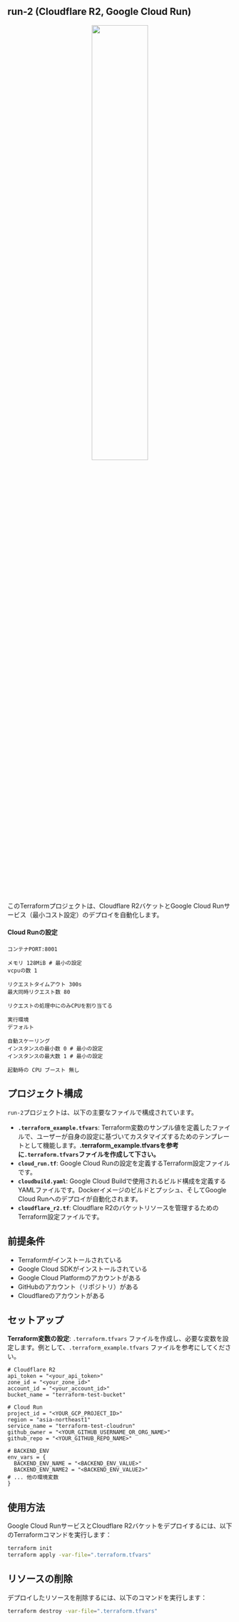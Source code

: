 ## run-2 (Cloudflare R2, Google Cloud Run)

<p align="center">
  <img src="https://github.com/eternaleight/eva-r2/assets/96198088/cebf749f-7919-4b6e-8765-bfe1d8421b84" width="50%">
</p>

このTerraformプロジェクトは、Cloudflare R2バケットとGoogle Cloud Runサービス（最小コスト設定）のデプロイを自動化します。
#### Cloud Runの設定
```:Cloud Runの設定
コンテナPORT:8001

メモリ 128MiB # 最小の設定
vcpuの数 1

リクエストタイムアウト 300s
最大同時リクエスト数 80

リクエストの処理中にのみCPUを割り当てる

実行環境
デフォルト

自動スケーリング
インスタンスの最小数 0 # 最小の設定
インスタンスの最大数 1 # 最小の設定

起動時の CPU ブースト 無し
```

## プロジェクト構成

`run-2`プロジェクトは、以下の主要なファイルで構成されています。

- **`.terraform_example.tfvars`**: Terraform変数のサンプル値を定義したファイルで、ユーザーが自身の設定に基づいてカスタマイズするためのテンプレートとして機能します。**.terraform_example.tfvarsを参考に`.terraform.tfvars`ファイルを作成して下さい。**
- **`cloud_run.tf`**: Google Cloud Runの設定を定義するTerraform設定ファイルです。
- **`cloudbuild.yaml`**: Google Cloud Buildで使用されるビルド構成を定義するYAMLファイルです。Dockerイメージのビルドとプッシュ、そしてGoogle Cloud Runへのデプロイが自動化されます。
- **`cloudflare_r2.tf`**: Cloudflare R2のバケットリソースを管理するためのTerraform設定ファイルです。

## 前提条件
- Terraformがインストールされている
- Google Cloud SDKがインストールされている
- Google Cloud Platformのアカウントがある
- GitHubのアカウント（リポジトリ）がある
- Cloudflareのアカウントがある

## セットアップ
**Terraform変数の設定**: `.terraform.tfvars` ファイルを作成し、必要な変数を設定します。例として、`.terraform_example.tfvars` ファイルを参考にしてください。

```hcl
# Cloudflare R2
api_token = "<your_api_token>"
zone_id = "<your_zone_id>"
account_id = "<your_account_id>"
bucket_name = "terraform-test-bucket"

# Cloud Run
project_id = "<YOUR_GCP_PROJECT_ID>"
region = "asia-northeast1"
service_name = "terraform-test-cloudrun"
github_owner = "<YOUR_GITHUB_USERNAME_OR_ORG_NAME>"
github_repo = "<YOUR_GITHUB_REPO_NAME>"

# BACKEND_ENV 
env_vars = {
  BACKEND_ENV_NAME = "<BACKEND_ENV_VALUE>"
  BACKEND_ENV_NAME2 = "<BACKEND_ENV_VALUE2>"
# ... 他の環境変数
}
```

## 使用方法
Google Cloud RunサービスとCloudflare R2バケットをデプロイするには、以下のTerraformコマンドを実行します：
```sh
terraform init
terraform apply -var-file=".terraform.tfvars"
```

## リソースの削除
デプロイしたリソースを削除するには、以下のコマンドを実行します：
```sh
terraform destroy -var-file=".terraform.tfvars"
```
